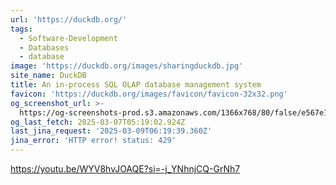 ```yaml
---
url: 'https://duckdb.org/'
tags:
  - Software-Development
  - Databases
  - database
image: 'https://duckdb.org/images/sharingduckdb.jpg'
site_name: DuckDB
title: An in-process SQL OLAP database management system
favicon: 'https://duckdb.org/images/favicon/favicon-32x32.png'
og_screenshot_url: >-
  https://og-screenshots-prod.s3.amazonaws.com/1366x768/80/false/e567e1e36a98588256f59e24d07868c8e82c58d9165dc56222d14d6445884b06.jpeg
og_last_fetch: 2025-03-07T05:19:02.924Z
last_jina_request: '2025-03-09T06:19:39.360Z'
jina_error: 'HTTP error! status: 429'
---
```

https://youtu.be/WYV8hvJOAQE?si=-j_YNhnjCQ-GrNh7
